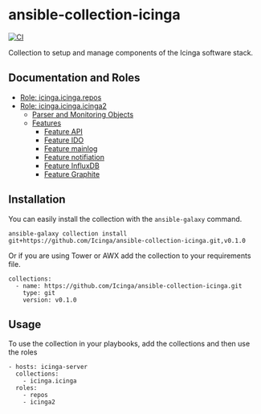 # ansible-collection-icinga

[![CI](https://github.com/Icinga/ansible-collection-icinga/workflows/CI/badge.svg?event=push)](https://github.com/Icinga/ansible-collection-icinga/actions/workflows/molecule.yml/badge.svg)

Collection to setup and manage components of the Icinga software stack.

## Documentation and Roles

* [Role: icinga.icinga.repos](doc/role-repos.md)
* [Role: icinga.icinga.icinga2](doc/role-icinga2.md)
  * [Parser and Monitoring Objects](doc/objects.md)
  * [Features](doc/features.md)
    * [Feature API](doc/features/feature-api.md)
    * [Feature IDO](doc/features/feature-ido.md)
    * [Feature mainlog](doc/features/feature-mainlog.md)
    * [Feature notifiation](doc/features/feature-notification.md)
    * [Feature InfluxDB](doc/features/feature-influxdb.md)
    * [Feature Graphite](doc/features/feature-graphite.md)


## Installation

You can easily install the collection with the `ansible-galaxy` command.

```
ansible-galaxy collection install git+https://github.com/Icinga/ansible-collection-icinga.git,v0.1.0
```

Or if you are using Tower or AWX add the collection to your requirements file.

```
collections:
  - name: https://github.com/Icinga/ansible-collection-icinga.git
    type: git
    version: v0.1.0
```

## Usage

To use the collection in your playbooks, add the collections and then use the roles

```
- hosts: icinga-server
  collections:
    - icinga.icinga
  roles:
    - repos
    - icinga2
```
